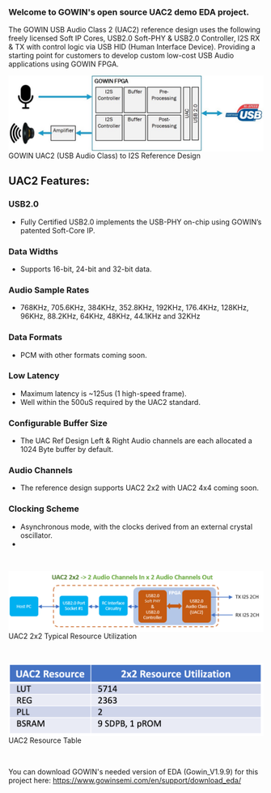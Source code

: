 ### Welcome to GOWIN's open source UAC2 demo EDA project. 

The GOWIN USB Audio Class 2 (UAC2) reference design uses the following freely licensed Soft IP Cores,
USB2.0 Soft-PHY & USB2.0 Controller, I2S RX & TX with control logic via USB HID (Human Interface Device).
Providing a starting point for customers to develop custom low-cost USB Audio applications using GOWIN FPGA.

<img src="pic/UAC2_I2S.jpg" align="right">
GOWIN UAC2 (USB Audio Class) to I2S Reference Design


## UAC2 Features:

### USB2.0
* Fully Certified USB2.0 implements the USB-PHY on-chip using GOWIN’s patented Soft-Core IP.
### Data Widths
* Supports 16-bit, 24-bit and 32-bit data.
### Audio Sample Rates
* 768KHz, 705.6KHz, 384KHz, 352.8KHz, 192KHz, 176.4KHz, 128KHz, 96KHz, 88.2KHz, 64KHz, 48KHz, 44.1KHz and 32KHz
### Data Formats
* PCM with other formats coming soon.
### Low Latency
* Maximum latency is ~125us (1 high-speed frame).
* Well within the 500uS required by the UAC2 standard.
### Configurable Buffer Size
* The UAC Ref Design Left & Right Audio channels are each allocated a 1024 Byte buffer by default.
### Audio Channels 
* The reference design supports UAC2 2x2 with UAC2 4x4 coming soon.
### Clocking Scheme
* Asynchronous mode, with the clocks derived from an external crystal oscillator.
* 
&nbsp;

<img src="pic/UAC2 Ref Design.png" align="right">
UAC2 2x2 Typical Resource Utilization

&nbsp; 

<img src="pic/UAC2_Resource_Table.png" align="right">
UAC2 Resource Table

&nbsp; 

You can download GOWIN's needed version of EDA (Gowin_V1.9.9) for this project here: https://www.gowinsemi.com/en/support/download_eda/
